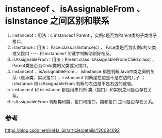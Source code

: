 # instanceof 、isAssignableFrom 、 isInstance 之间区别和联系



1. instanceof：用法：c instanceof Parent ，实例c是否为Parent类的子类或子接口。 
2. isInstance：用法： Face.class.isInstance(c) ， Face类是否为实例c的父类或父接口 ---- 和 instanceof 关键字判断刚刚好相反。
3. isAssignableFrom：用法：Parent.class.isAssignableFrom(Child.class) ，Parent类是否为Child类的父类或父接口。
4. instanceof 、isAssignableFrom 、 isInstance 都是判断Java中类之间的关系（继承类、实现接口）； instanceof 判断是左边是不是右边的儿子 ； isInstance 和 isAssignableFrom 判断的左边是不是右边的爸爸。
5. instanceof 和 isInstance 都是用来判断 类（接口）和实例之间是否存在关系。
6. isAssignableFrom 判断类和类，接口和接口，类和接口 之间是否存在关系。



## 参考

https://blog.csdn.net/HaHa_Sir/article/details/120084092